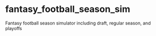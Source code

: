 fantasy_football_season_sim
===========================

Fantasy football season simulator including draft, regular season, and playoffs
